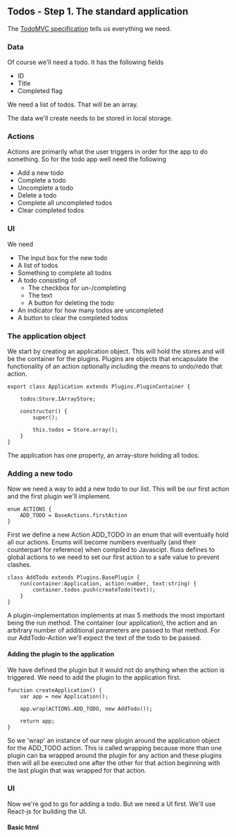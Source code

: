 ## Todos - Step 1. The standard application

The [TodoMVC specification](https://github.com/tastejs/todomvc/blob/master/app-spec.md) tells us everything we need.

### Data

Of course we'll need a todo. It has the following fields

* ID
* Title
* Completed flag

We need a list of todos. That will be an array.

The data we'll create needs to be stored in local storage.

### Actions

Actions are primarily what the user triggers in order for the app to do something. So for the todo app well need the following

* Add a new todo
* Complete a todo
* Uncomplete a todo
* Delete a todo
* Complete all uncompleted todos
* Clear completed todos


### UI

We need

* The input box for the new todo
* A list of todos
* Something to complete all todos
* A todo consisting of
    * The checkbox for un-/completing
    * The text
    * A button for deleting the todo
* An indicator for how many todos are uncompleted
* A button to clear the completed todos

### The application object

We start by creating an application object. This will hold the stores and will be the container for the plugins. Plugins are
objects that encapsulate the functionality of an action optionally including the means to undo/redo that action.

    export class Application extends Plugins.PluginContainer {

        todos:Store.IArrayStore;

        constructor() {
            super();

            this.todos = Store.array();
        }
    }

The application has one property, an array-store holding all todos.


### Adding a new todo

Now we need a way to add a new todo to our list. This will be our first action and the first plugin we'll implement.

    enum ACTIONS {
        ADD_TODO = BaseActions.firstAction
    }

First we define a new Action ADD_TODO in an enum that will eventually hold all our actions. Enums will become numbers eventually
(and their counterpart for reference) when compiled to Javascipt. fluss defines to global actions to we need to set our first action to a
safe value to prevent clashes.

    class AddTodo extends Plugins.BasePlugin {
        run(container:Application, action:number, text:string) {
            container.todos.push(createTodo(text));
        }
    }

A plugin-implementation implements at max 5 methods the most important being the run method. The container (our application),
the action and an arbitrary number of additional parameters are passed to that method. For our AddTodo-Action we'll expect
the text of the todo to be passed.

#### Adding the plugin to the application

We have defined the plugin but it would not do anything when the action is triggered. We need to add the plugin to the application first.

    function createApplication() {
        var app = new Application();

        app.wrap(ACTIONS.ADD_TODO, new AddTodo());

        return app;
    }

So we 'wrap' an instance of our new plugin around the application object for the ADD_TODO action. This is called wrapping because
more than one plugin can ba wrapped around the plugin for any action and these plugins then will all be executed one after the other
for that action beginning with the last plugin that was wrapped for that action.

### UI

Now we're god to go for adding a todo. But we need a UI first. We'll use React-js for building the UI.

#### Basic html